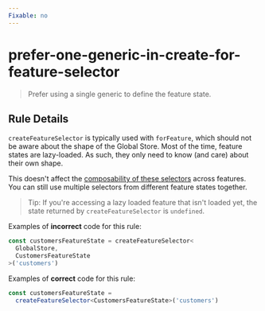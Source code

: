 ```yaml
---
Fixable: no
---
```


# prefer-one-generic-in-create-for-feature-selector

> Prefer using a single generic to define the feature state.

<!-- Everything above this generated, do not edit -->
<!-- MANUAL-DOC:START -->

## Rule Details

`createFeatureSelector` is typically used with `forFeature`, which should not be aware about the shape of the Global Store. Most of the time, feature states are lazy-loaded. As such, they only need to know (and care) about their own shape.

This doesn't affect the [composability of these selectors](https://timdeschryver.dev/blog/sharing-data-between-modules-is-peanuts) across features.
You can still use multiple selectors from different feature states together.

> Tip: If you're accessing a lazy loaded feature that isn't loaded yet, the state returned by `createFeatureSelector` is `undefined`.

Examples of **incorrect** code for this rule:

```ts
const customersFeatureState = createFeatureSelector<
  GlobalStore,
  CustomersFeatureState
>('customers')
```

Examples of **correct** code for this rule:

```ts
const customersFeatureState =
  createFeatureSelector<CustomersFeatureState>('customers')
```
